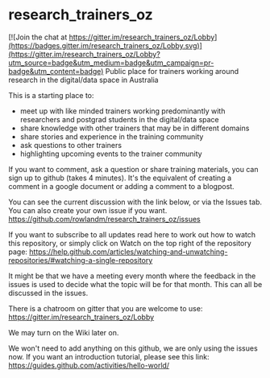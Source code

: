 # research_trainers_oz

[![Join the chat at https://gitter.im/research_trainers_oz/Lobby](https://badges.gitter.im/research_trainers_oz/Lobby.svg)](https://gitter.im/research_trainers_oz/Lobby?utm_source=badge&utm_medium=badge&utm_campaign=pr-badge&utm_content=badge)
Public place for trainers working around research in the digital/data space in Australia

This is a starting place to:
- meet up with like minded trainers working predominantly with researchers and postgrad students in the digital/data space
- share knowledge with other trainers that may be in different domains
- share stories and experience in the training community
- ask questions to other trainers 
- highlighting upcoming events to the trainer community

If you want to comment, ask a question or share training materials, you can sign up to github (takes 4 minutes). It's the equivalent of creating a comment in a google document or adding a comment to a blogpost.

You can see the current discussion with the link below, or via the Issues tab. You can also create your own issue if you want.
https://github.com/rowlandm/research_trainers_oz/issues

If you want to subscribe to all updates read here to work out how to watch this repository, or simply click on Watch on the top right of the repository page:
https://help.github.com/articles/watching-and-unwatching-repositories/#watching-a-single-repository

It might be that we have a meeting every month where the feedback in the issues is used to decide what the topic will be for that month. This can all be discussed in the issues.

There is a chatroom on gitter that you are welcome to use:
https://gitter.im/research_trainers_oz/Lobby

We may turn on the Wiki later on.

We won't need to add anything on this github, we are only using the issues now. If you want an introduction tutorial, please see this link: https://guides.github.com/activities/hello-world/


